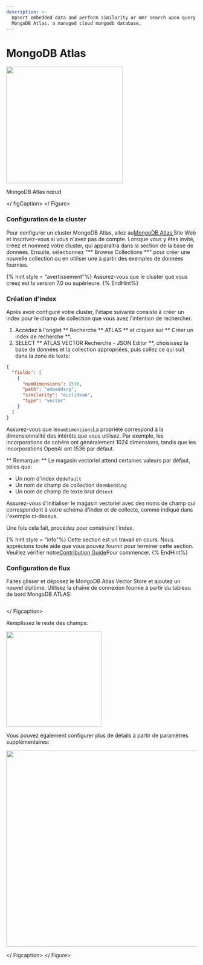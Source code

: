 ```yaml
---
description: >-
  Upsert embedded data and perform similarity or mmr search upon query using
  MongoDB Atlas, a managed cloud mongodb database.
---
```


# MongoDB Atlas

<gigne> <img src = "../../../. GitBook / Assets / Image (161) .png" alt = "" width = "308"> <Figcaption> <p> MongoDB Atlas nœud </p> </ figCaption> </ Figure>

### Configuration de la cluster[​](https://js.langchain.com/docs/integrations/vectorstores/mongodb_atlas/#initial-cluster-configuration)<a href = "# Initial-Cluster-Configuration" id = "Initial-Cluster-Configuration"> </a>

Pour configurer un cluster MongoDB Atlas, allez au[MongoDB Atlas ](https://www.mongodb.com/)Site Web et inscrivez-vous si vous n'avez pas de compte. Lorsque vous y êtes invité, créez et nommez votre cluster, qui apparaîtra dans la section de la base de données. Ensuite, sélectionnez "** Browse Collections **" pour créer une nouvelle collection ou en utiliser une à partir des exemples de données fournies.

{% hint style = "avertissement"%}
Assurez-vous que le cluster que vous créez est la version 7.0 ou supérieure.
{% EndHint%}

### Création d'index

Après avoir configuré votre cluster, l'étape suivante consiste à créer un index pour le champ de collection que vous avez l'intention de rechercher.

1. Accédez à l'onglet ** Recherche ** ATLAS ** et cliquez sur ** Créer un index de recherche **.
2. SELECT ** ATLAS VECTOR Recherche - JSON Editor **, choisissez la base de données et la collection appropriées, puis collez ce qui suit dans la zone de texte:

```json
{
  "fields": [
    {
      "numDimensions": 1536,
      "path": "embedding",
      "similarity": "euclidean",
      "type": "vector"
    }
  ]
}
```

Assurez-vous que le`numDimensions`La propriété correspond à la dimensionnalité des intérêts que vous utilisez. Par exemple, les incorporations de cohére ont généralement 1024 dimensions, tandis que les incorporations OpenAI ont 1536 par défaut.

** Remarque: ** Le magasin vectoriel attend certaines valeurs par défaut, telles que:

* Un nom d'index de`default`
* Un nom de champ de collection de`embedding`
* Un nom de champ de texte brut de`text`

Assurez-vous d'initialiser le magasin vectoriel avec des noms de champ qui correspondent à votre schéma d'index et de collecte, comme indiqué dans l'exemple ci-dessus.

Une fois cela fait, procédez pour construire l'index.

{% hint style = "info"%}
Cette section est un travail en cours. Nous apprécions toute aide que vous pouvez fournir pour terminer cette section. Veuillez vérifier notre[Contribution Guide](broken-reference)Pour commencer.
{% EndHint%}

### Configuration de flux

Faites glisser et déposez le MongoDB Atlas Vector Store et ajoutez un nouvel diplôme. Utilisez la chaîne de connexion fournie à partir du tableau de bord MongoDB ATLAS:

<gigne> <img src = "../../../. GitBook / Assets / Image (1) (1) (1) (1) (1) (1) (1) (1) (2) .png" alt = ""> <figCaption> </ Figcaption> </pigucial>

Remplissez le reste des champs:

<gigne> <img src = "../../../. Gitbook / Assets / image (1) (1) (1) (1) (1) (1) (1) (1) (2) (1) .png" alt = "" width = "252"> <figcaption>

Vous pouvez également configurer plus de détails à partir de paramètres supplémentaires:

<gigne> <img src = "../../../. GitBook / Assets / Image (164) .png" alt = "" width = "518"> <Figcaption> </ Figcaption> </ Figure>
